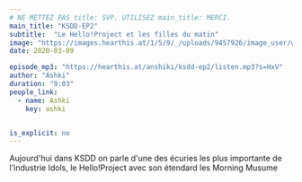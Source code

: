 ```yaml
---
# NE METTEZ PAS title: SVP. UTILISEZ main_title: MERCI.
main_title: "KSDD-EP2"
subtitle:  "Le Hello!Project et les filles du matin"
image: "https://images.hearthis.at/1/5/9/_/uploads/9457926/image_user/w1400_h1400_q70_----1590757533490.jpg"
date: 2020-03-09

episode_mp3: "https://hearthis.at/anshiki/ksdd-ep2/listen.mp3?s=HxV"
author: "Ashki"
duration: "9:03"
people_link: 
  - name: Ashki
    key: ashki


is_explicit: no
---
```


<PodcastHeader/>

<!-- ECRIRE LA DESCRIPTION DE L'EPISODE SOUS CETTE LIGNE -->
Aujourd'hui dans KSDD on parle d'une des écuries les plus importante de l'industrie Idols, le Hello!Project avec son étendard les Morning Musume

